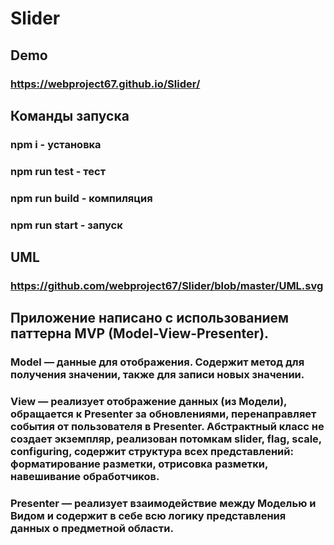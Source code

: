 # Slider

## Demo
### https://webproject67.github.io/Slider/

## Команды запуска
### npm i - установка
### npm run test - тест
### npm run build - компиляция
### npm run start - запуск

## UML
### https://github.com/webproject67/Slider/blob/master/UML.svg

## Приложение написано с использованием паттерна MVP (Model-View-Presenter).
### Model — данные для отображения. Содержит метод для получения значении, также для записи новых значении. 
### View — реализует отображение данных (из Модели), обращается к Presenter за обновлениями, перенаправляет события от пользователя в Presenter. Абстрактный класс не создает экземпляр, реализован потомкам slider, flag, scale, configuring, содержит структура всех представлений: форматирование разметки, отрисовка разметки, навешивание обработчиков.
### Presenter — реализует взаимодействие между Моделью и Видом и содержит в себе всю логику представления данных о предметной области.